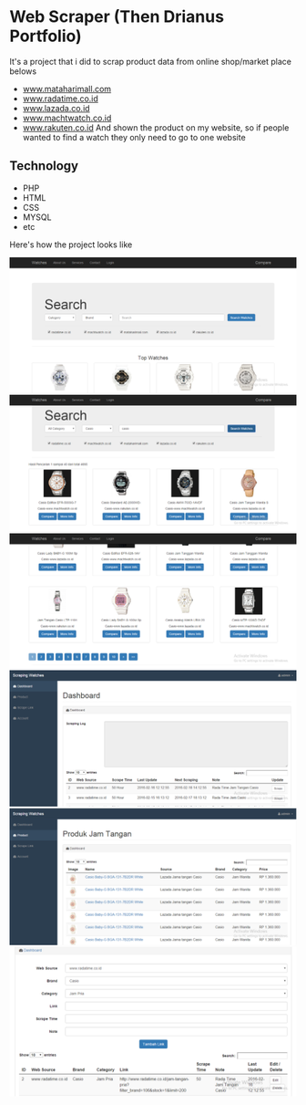 # Web Scraper (Then Drianus Portfolio)

It's a project that i did to scrap product data from online shop/market place belows
* www.mataharimall.com
* www.radatime.co.id
* www.lazada.co.id
* www.machtwatch.co.id
* www.rakuten.co.id
And shown the product on my website, so if people wanted to find a watch they only need to go to one website

## Technology
* PHP
* HTML
* CSS
* MYSQL
* etc

Here's how the project looks like

![Image of main](https://github.com/thendrianus/web-scraper/blob/master/public/1.png?raw=true)
![Image of main2](https://github.com/thendrianus/web-scraper/blob/master/public/2.png?raw=true)
![Image of main3](https://github.com/thendrianus/web-scraper/blob/master/public/3.png?raw=true)
![Image of dashboard](https://github.com/thendrianus/web-scraper/blob/master/public/4.png?raw=true)
![Image of list product](https://github.com/thendrianus/web-scraper/blob/master/public/5.png?raw=true)
![Image of scraping link](https://github.com/thendrianus/web-scraper/blob/master/public/6.png?raw=true)